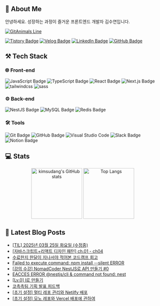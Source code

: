 ## 🦦 About Me

안녕하세요. 성장하는 과정이 즐거운 프론트엔드 개발자 김수연입니다.

[![GitAnimals Line](https://render.gitanimals.org/lines/kimsudang?pet-id=680331197222501202)](https://www.gitanimals.org/en_US?utm_medium=image&utm_source=kimsudang&utm_content=line)

[![Tistory Badge](http://img.shields.io/badge/Tistory-FF5722?style=for-the-badge&logo=Tistory&logoColor=ffffff)](https://let-d0-study.tistory.com)
[![Velog Badge](https://img.shields.io/badge/Velog-20C997?style=for-the-badge&logo=Velog&logoColor=ffffff)](https://velog.io/@ksy1221)
[![LinkedIn Badge](https://img.shields.io/badge/linkedin-%230A66C2.svg?&style=for-the-badge&logo=linkedin&logoColor=white)](https://www.linkedin.com/in/%EC%88%98%EC%97%B0-%EA%B9%80-12o21/)
[![GitHub Badge](https://img.shields.io/badge/github-%23181717.svg?&style=for-the-badge&logo=github&logoColor=white)](https://github.com/kimsudang)

<!-- [![readme Badge](https://img.shields.io/badge/RESUME-%23018EF5.svg?&style=for-the-badge&logo=readme&logoColor=white)](https://drive.google.com/file/d/1dMLvngwTy9ysGWxcdM1pEUXRKeY7DnhF/view?usp=sharing) -->
<!-- [![Notion Badge](https://img.shields.io/badge/notion-%23000000.svg?&style=for-the-badge&logo=notion&logoColor=white)](#) -->


## ⚒️ Tech Stack

### 🌐 Front-end
![JavaScript Badge](https://img.shields.io/badge/javascript-%23F7DF1E.svg?&style=for-the-badge&logo=javascript&logoColor=black)
![TypeScript Badge](https://img.shields.io/badge/typescript-%233178C6.svg?&style=for-the-badge&logo=typescript&logoColor=white)
![React Badge](https://img.shields.io/badge/react-%2361DAFB.svg?&style=for-the-badge&logo=react&logoColor=black)
![Next.js Badge](https://img.shields.io/badge/next.js-%23000000.svg?&style=for-the-badge&logo=next.js&logoColor=white)
![tailwindcss](https://img.shields.io/badge/tailwindcss-06B6D4.svg?&style=for-the-badge&logo=tailwindcss&logoColor=white)
![sass](https://img.shields.io/badge/sass-CC6699.svg?&style=for-the-badge&logo=sass&logoColor=white)


### ⚙️ Back-end
![NestJS Badge](https://img.shields.io/badge/nestjs-%23E0234E.svg?&style=for-the-badge&logo=nestjs&logoColor=white)
![MySQL Badge](https://img.shields.io/badge/mysql-%234479A1.svg?&style=for-the-badge&logo=mysql&logoColor=white)
![Redis Badge](https://img.shields.io/badge/redis-%23DC382D.svg?&style=for-the-badge&logo=redis&logoColor=white)


### 🛠️ Tools
![Git Badge](https://img.shields.io/badge/git-%23F05032.svg?&style=for-the-badge&logo=git&logoColor=white)
![GitHub Badge](https://img.shields.io/badge/github-%23181717.svg?&style=for-the-badge&logo=github&logoColor=white)
![Visual Studio Code](https://img.shields.io/badge/Visual%20Studio%20Code-007ACC.svg?&style=for-the-badge&logo=Visual%20Studio%20Code&logoColor=white)
![Slack Badge](https://img.shields.io/badge/slack-%234A154B.svg?&style=for-the-badge&logo=slack&logoColor=white)
![Notion Badge](https://img.shields.io/badge/notion-%23000000.svg?&style=for-the-badge&logo=notion&logoColor=white)


## 💻 Stats

<div align="center">
  <img 
    height="165em" 
    src="https://github-readme-stats.vercel.app/api?username=kimsudang&hide=stars,&show=discussions_answered,$show_icons=true&bg_color=00000000&theme=buefy" 
    alt="kimsudang's GitHub stats" 
  />
  <img 
    height="165em" 
    src="https://github-readme-stats.vercel.app/api/top-langs/?username=kimsudang&layout=compact&langs_count=6&theme=buefy" 
    alt="Top Langs" 
  />
</div>


## 📕 Latest Blog Posts

<ul><li><a href='https://let-d0-study.tistory.com/entry/TIL-2025%EB%85%84-03%EC%9B%94-25%EC%9D%BC-%ED%99%94%EC%9A%94%EC%9D%BC' target='_blank'>[TIL] 2025년 03월 25일 화요일 (수정중)</a></li><li><a href='https://let-d0-study.tistory.com/entry/%EC%9E%90%EB%B0%94%EC%8A%A4%ED%81%AC%EB%A6%BD%ED%8A%B8%EB%A6%AC%EC%95%A1%ED%8A%B8-%EB%94%94%EC%9E%90%EC%9D%B8-%ED%8C%A8%ED%84%B4-%EB%93%A4%EC%96%B4%EA%B0%80%EB%A9%B0-ch01-%EB%94%94%EC%9E%90%EC%9D%B8-%ED%8C%A8%ED%84%B4-%EC%86%8C%EA%B0%9C' target='_blank'>[자바스크립트+리액트 디자인 패턴] ch.01 - ch04</a></li><li><a href='https://let-d0-study.tistory.com/entry/%EC%88%98%EB%A3%8C%ED%95%9C%EC%A7%80-%ED%95%9C%EB%8B%AC%EC%9D%B4-%EC%A7%80%EB%82%98%EC%84%9C%EC%95%BC-%EC%A0%81%EC%96%B4%EB%B3%B8-%EC%BD%94%EB%93%9C%EC%BA%A0%ED%94%84-%ED%9A%8C%EA%B3%A0' target='_blank'>수료한지 한달이 지나서야 적어본 코드캠프 회고</a></li><li><a href='https://let-d0-study.tistory.com/entry/Failed-to-execute-command-npm-install-silent-ERROR' target='_blank'>Failed to execute command: npm install --silent ERROR</a></li><li><a href='https://let-d0-study.tistory.com/entry/%EA%B0%95%EC%9D%98-%EC%88%98%EA%B0%95-NomadCoder-NestJS%EB%A1%9C-API-%EB%A7%8C%EB%93%A4%EA%B8%B0-0' target='_blank'>[강의 수강] NomadCoder NestJS로 API 만들기 #0</a></li><li><a href='https://let-d0-study.tistory.com/entry/nestjscli-EACCES-ERROR-command-not-found-nest' target='_blank'>EACCES ERROR @nestjs/cli &amp; command not found: nest</a></li><li><a href='https://let-d0-study.tistory.com/entry/Lv0-lL%EB%A1%9C-%EB%A7%8C%EB%93%A4%EA%B8%B0' target='_blank'>[Lv.0] l로 만들기</a></li><li><a href='https://let-d0-study.tistory.com/entry/%EC%BD%94%EC%B4%89%EC%B4%89%ED%8C%80-%EA%B8%B0%ED%9A%8D-%EB%B0%9C%ED%91%9C-%ED%94%BC%EB%93%9C%EB%B0%B1' target='_blank'>코촉촉팀 기획 발표 피드백</a></li><li><a href='https://let-d0-study.tistory.com/entry/%EC%B4%88%EA%B8%B0-%EC%84%A4%EC%A0%95-Git-Github-%EC%B4%88%EA%B8%B0-%EC%84%A4%EC%A0%95-2' target='_blank'>[초기 설정] 멀티 레포 관리와 Netilfy 배포</a></li><li><a href='https://let-d0-study.tistory.com/entry/%EC%B4%88%EA%B8%B0-%EC%84%A4%EC%A0%95-%EB%B0%B0%ED%8F%AC%EC%97%90-%EA%B4%80%ED%95%98%EC%97%AC' target='_blank'>[초기 설정] 모노 레포와 Vercel 배포에 관하여</a></li></ul>